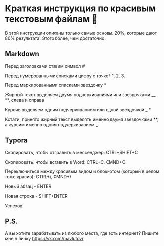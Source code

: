 # Краткая инструкция по красивым текстовым файлам :slightly_smiling_face:

В этой инструкции описаны только самые основы. 20%, которые дают 80% результата. Этого более, чем достаточно.

## Markdown

Перед заголовками ставим символ \#

Перед нумерованными списками цифру с точкой 1.   2.   3.

Перед маркированными списками звездочку *

Жирный текст выделяем двумя подчеркиваниями или звездочками __ **, слева и справа

Курсив выделяем одним подчеркиванием или одной звездочкой _ *

Кстати, принято жирный текст выделять именно двумя звездочками **, а курсим именно одним подчеркиванием _.

## Typora

Скопировать, чтобы отправить в мессенджер: CTRL+SHIFT+C

Скопировать, чтобы вставить в Word: CTRL+C, CMND+C

Переключиться между красивым видом и блокнотом (который в целом тоже красив): CTRL+/, CMND+/

Новый абзац - ENTER

Новая строка - SHIFT+ENTER

Успехов!

## P.S.
А вы хотите зарабатывать из любого места, где есть интернет? Пишите мне в личку https://vk.com/mavlutovr